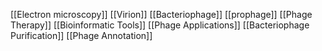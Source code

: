 [[Electron microscopy]]
[[Virion]]
[[Bacteriophage]]
[[prophage]]
[[Phage Therapy]]
[[Bioinformatic Tools]]
[[Phage Applications]]
[[Bacteriophage Purification]]
[[Phage Annotation]]
